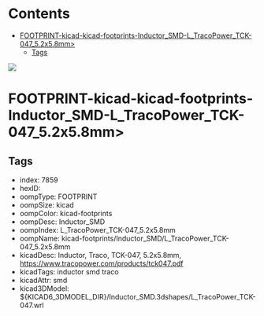 



Contents
========

* [FOOTPRINT-kicad-kicad-footprints-Inductor_SMD-L_TracoPower_TCK-047_5.2x5.8mm>](#footprint-kicad-kicad-footprints-inductor_smd-l_tracopower_tck-047_52x58mm)
	* [Tags](#tags)
  
![][im]
# FOOTPRINT-kicad-kicad-footprints-Inductor_SMD-L_TracoPower_TCK-047_5.2x5.8mm>

## Tags

- index: 7859
- hexID: 
- oompType: FOOTPRINT
- oompSize: kicad
- oompColor: kicad-footprints
- oompDesc: Inductor_SMD
- oompIndex: L_TracoPower_TCK-047_5.2x5.8mm
- oompName: kicad-footprints/Inductor_SMD/L_TracoPower_TCK-047_5.2x5.8mm
- kicadDesc: Inductor, Traco, TCK-047, 5.2x5.8mm, https://www.tracopower.com/products/tck047.pdf
- kicadTags: inductor smd traco
- kicadAttr: smd
- kicad3DModel: ${KICAD6_3DMODEL_DIR}/Inductor_SMD.3dshapes/L_TracoPower_TCK-047.wrl



[im]: image.png
